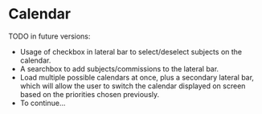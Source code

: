 # Calendar

TODO in future versions:
- Usage of checkbox in lateral bar to select/deselect subjects on the calendar.
- A searchbox to add subjects/commissions to the lateral bar.
- Load multiple possible calendars at once, plus a secondary lateral bar, which will allow the user to switch the calendar displayed on screen based on the priorities chosen previously.
- To continue...